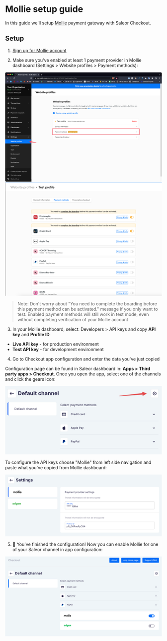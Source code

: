 # Mollie setup guide

In this guide we'll setup [Mollie](https://www.mollie.com/en) payment gateway with Saleor Checkout.

## Setup

1. [Sign up for Mollie account](https://www.mollie.com/dashboard/signup?lang=en)

2. Make sure you've enabled at least 1 payment provider in Mollie dashboard (Settings > Website profiles > Payment methods):

![Getting to payment providers settings in Mollie dashboard](./screenshots/setup-mollie-1.png)
![At least one payment method is enabled on Payment methods page](./screenshots/setup-mollie-2.png)

> Note: Don't worry about "You need to complete the boarding before this payment method can be activated." message if you only want to test. Enabled payment methods will still work in test mode, even without completing verification of your Mollie account

3. In your Mollie dashboard, select: Developers > API keys and copy **API key** and **Profile ID**

- **Live API key** - for production environment
- **Test API key** - for development environment

4. Go to Checkout app configuration and enter the data you've just copied

Configuration page can be found in Saleor dashboard in: **Apps > Third party apps > Checkout**. Once you open the app, select one of the channels and click the gears icon:

![Payment gateway configuration in Saleor dashboard](./screenshots/config-dashboard-2.png)

To configure the API keys choose "Mollie" from left side navigation and paste what you've copied from Mollie dashboard:

![Mollie config inside Saleor dashboard after env variable and profile id were pasted](./screenshots/config-dashboard-mollie.png)

5. 🏁 You've finished the configuration! Now you can enable Mollie for one of your Saleor channel in app configuration:

![Payment method configuration in Saleor dashboard](./screenshots/config-dashboard-1.png)
